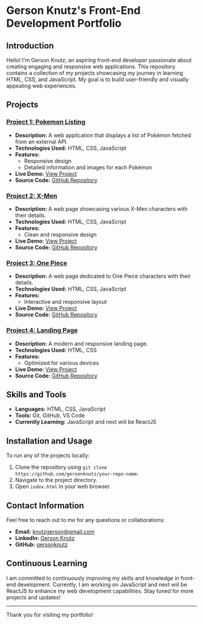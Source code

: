 # Gerson Knutz's Front-End Development Portfolio

## Introduction
Hello! I'm Gerson Knutz, an aspiring front-end developer passionate about creating engaging and responsive web applications. This repository contains a collection of my projects showcasing my journey in learning HTML, CSS, and JavaScript. My goal is to build user-friendly and visually appealing web experiences.

## Projects

### [Project 1: Pokemon Listing](https://gersonknutz.github.io/projeto-listagem-pokemon/)
- **Description:** A web application that displays a list of Pokémon fetched from an external API.
- **Technologies Used:** HTML, CSS, JavaScript
- **Features:** 
  - Responsive design
  - Detailed information and images for each Pokémon
- **Live Demo:** [View Project](https://gersonknutz.github.io/projeto-listagem-pokemon/)
- **Source Code:** [GitHub Repository](https://github.com/gersonknutz/projeto-listagem-pokemon)

### [Project 2: X-Men](https://gersonknutz.github.io/x-men-szpc/)
- **Description:** A web page showcasing various X-Men characters with their details.
- **Technologies Used:** HTML, CSS, JavaScript
- **Features:** 
  - Clean and responsive design
- **Live Demo:** [View Project](https://gersonknutz.github.io/x-men-szpc/)
- **Source Code:** [GitHub Repository](https://github.com/gersonknutz/x-men-szpc)

### [Project 3: One Piece](https://gersonknutz.github.io/one-piece/)
- **Description:** A web page dedicated to One Piece characters with their details.
- **Technologies Used:** HTML, CSS, JavaScript
- **Features:** 
  - Interactive and responsive layout
- **Live Demo:** [View Project](https://gersonknutz.github.io/one-piece/)
- **Source Code:** [GitHub Repository](https://github.com/gersonknutz/one-piece)

### [Project 4: Landing Page](https://gersonknutz.github.io/landing-page-exercicio/)
- **Description:** A modern and responsive landing page.
- **Technologies Used:** HTML, CSS
- **Features:** 
  - Optimized for various devices
- **Live Demo:** [View Project](https://gersonknutz.github.io/landing-page-exercicio/)
- **Source Code:** [GitHub Repository](https://github.com/gersonknutz/landing-page-exercicio)

## Skills and Tools
- **Languages:** HTML, CSS, JavaScript
- **Tools:** Git, GitHub, VS Code
- **Currently Learning:** JavaScript and next wiil be ReactJS

## Installation and Usage
To run any of the projects locally:
1. Clone the repository using `git clone https://github.com/gersonknutz/your-repo-name`.
2. Navigate to the project directory.
3. Open `index.html` in your web browser.

## Contact Information
Feel free to reach out to me for any questions or collaborations:
- **Email:** knutzgerson@gmail.com
- **LinkedIn:** [Gerson Knutz](https://www.linkedin.com/in/gerson-knutz-734463172/)
- **GitHub:** [gersonknutz](https://github.com/gersonknutz)

## Continuous Learning
I am committed to continuously improving my skills and knowledge in front-end development. Currently, I am working on JavaScript and next wiil be ReactJS to enhance my web development capabilities. Stay tuned for more projects and updates!

---

Thank you for visiting my portfolio! 
